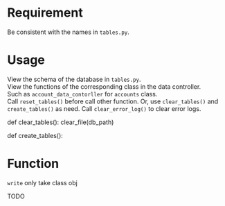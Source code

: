 <!--
AUTHORS: RW
-->


# Requirement

Be consistent with the names in `tables.py`.

# Usage
View the schema of the database in `tables.py`.\
View the functions of the corresponding class in the data controller.\
Such as `account_data_contorller` for `accounts` class.\
Call `reset_tables()` before call other function. Or, use `clear_tables()` and `create_tables()` as need.
Call `clear_error_log()` to clear error logs.


def clear_tables():
    clear_file(db_path)


def create_tables():

# Function
`write` only take class obj

TODO

